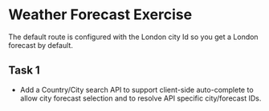 # Weather Forecast Exercise

The default route is configured with the London city Id so you get a London forecast by default.

## Task 1

+ Add a Country/City search API to support client-side auto-complete to allow city forecast selection and to resolve API specific city/forecast IDs.
